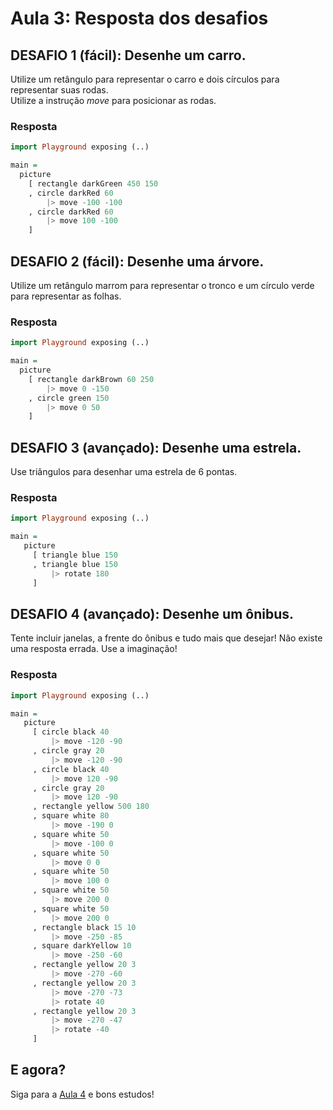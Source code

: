 # Aula 3: Resposta dos desafios

## DESAFIO 1 (fácil): Desenhe um carro.

Utilize um retângulo para representar o carro
e dois círculos para representar suas rodas.  
Utilize a instrução *move* para posicionar as
rodas.

### Resposta

```haskell
import Playground exposing (..)

main =
  picture
    [ rectangle darkGreen 450 150
    , circle darkRed 60
        |> move -100 -100
    , circle darkRed 60
        |> move 100 -100
    ]
```

## DESAFIO 2 (fácil): Desenhe uma árvore.

Utilize um retângulo marrom para representar
o tronco e um círculo verde para representar
as folhas.

### Resposta

```haskell
import Playground exposing (..)

main =
  picture
    [ rectangle darkBrown 60 250
        |> move 0 -150
    , circle green 150
        |> move 0 50
    ]
```

## DESAFIO 3 (avançado): Desenhe uma estrela.

Use triângulos para desenhar uma estrela
de 6 pontas.

### Resposta

```haskell
import Playground exposing (..)

main =
   picture
     [ triangle blue 150
     , triangle blue 150
         |> rotate 180
     ]
```

## DESAFIO 4 (avançado): Desenhe um ônibus.

Tente incluir janelas, a frente do ônibus
e tudo mais que desejar! Não existe uma
resposta errada. Use a imaginação!

### Resposta

```haskell
import Playground exposing (..)

main =
   picture
     [ circle black 40
         |> move -120 -90
     , circle gray 20
         |> move -120 -90
     , circle black 40
         |> move 120 -90
     , circle gray 20
         |> move 120 -90
     , rectangle yellow 500 180
     , square white 80
         |> move -190 0
     , square white 50
         |> move -100 0
     , square white 50
         |> move 0 0
     , square white 50
         |> move 100 0
     , square white 50
         |> move 200 0
     , square white 50
         |> move 200 0
     , rectangle black 15 10
         |> move -250 -85
     , square darkYellow 10
         |> move -250 -60
     , rectangle yellow 20 3
         |> move -270 -60
     , rectangle yellow 20 3
         |> move -270 -73
         |> rotate 40
     , rectangle yellow 20 3
         |> move -270 -47
         |> rotate -40
     ]
```

## E agora?

Siga para a [Aula 4](/aula_4.html) e bons estudos!
